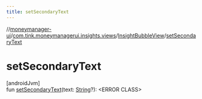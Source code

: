 ```yaml
---
title: setSecondaryText
---
```

//[moneymanager-ui](../../../index.html)/[com.tink.moneymanagerui.insights.views](../index.html)/[InsightBubbleView](index.html)/[setSecondaryText](set-secondary-text.html)



# setSecondaryText



[androidJvm]\
fun [setSecondaryText](set-secondary-text.html)(text: [String](https://kotlinlang.org/api/latest/jvm/stdlib/kotlin/-string/index.html)?): &lt;ERROR CLASS&gt;




